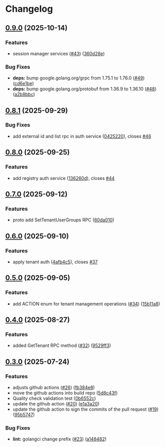 # Changelog

## [0.9.0](https://github.com/openkcm/api-sdk/compare/v0.8.1...v0.9.0) (2025-10-14)


### Features

* session manager services ([#43](https://github.com/openkcm/api-sdk/issues/43)) ([360d28e](https://github.com/openkcm/api-sdk/commit/360d28ee85d980cfb9f0a0282d9f073c5ab48851))


### Bug Fixes

* **deps:** bump google.golang.org/grpc from 1.75.1 to 1.76.0 ([#49](https://github.com/openkcm/api-sdk/issues/49)) ([cd6e1be](https://github.com/openkcm/api-sdk/commit/cd6e1bec36227434dba1244066c4a78980e461ac))
* **deps:** bump google.golang.org/protobuf from 1.36.9 to 1.36.10 ([#48](https://github.com/openkcm/api-sdk/issues/48)) ([a2b8bbc](https://github.com/openkcm/api-sdk/commit/a2b8bbcc425cec1674d2ce4f185ee3794a922c7f))

## [0.8.1](https://github.com/openkcm/api-sdk/compare/v0.8.0...v0.8.1) (2025-09-29)


### Bug Fixes

* add external id and list rpc in auth service ([0425220](https://github.com/openkcm/api-sdk/commit/04252205809074eb6b9e87920c544c51e639b4cf)), closes [#46](https://github.com/openkcm/api-sdk/issues/46)

## [0.8.0](https://github.com/openkcm/api-sdk/compare/v0.7.0...v0.8.0) (2025-09-25)


### Features

* add registry auth service ([136260d](https://github.com/openkcm/api-sdk/commit/136260de9fb62d96ae26326f09f541d20e7a9b02)), closes [#44](https://github.com/openkcm/api-sdk/issues/44)

## [0.7.0](https://github.com/openkcm/api-sdk/compare/v0.6.0...v0.7.0) (2025-09-12)


### Features

* proto add SetTenantUserGroups RPC  ([60da010](https://github.com/openkcm/api-sdk/commit/60da010dfdfecddcd0ac114d2e89d6666efc208c))

## [0.6.0](https://github.com/openkcm/api-sdk/compare/v0.5.0...v0.6.0) (2025-09-10)


### Features

* apply tenant auth ([4afb4c5](https://github.com/openkcm/api-sdk/commit/4afb4c57830f5867d780cba5b9f5b8451a5c7a56)), closes [#37](https://github.com/openkcm/api-sdk/issues/37)

## [0.5.0](https://github.com/openkcm/api-sdk/compare/v0.4.0...v0.5.0) (2025-09-05)


### Features

* add ACTION enum for tenant management operations ([#34](https://github.com/openkcm/api-sdk/issues/34)) ([15b11a8](https://github.com/openkcm/api-sdk/commit/15b11a8490e2db2c9c03545c0b09e7f41c380406))

## [0.4.0](https://github.com/openkcm/api-sdk/compare/v0.3.0...v0.4.0) (2025-08-27)


### Features

* added GetTenant RPC method ([#32](https://github.com/openkcm/api-sdk/issues/32)) ([9529ff3](https://github.com/openkcm/api-sdk/commit/9529ff34beb10e32a96aa086e05137923dfce496))

## [0.3.0](https://github.com/openkcm/api-sdk/compare/v0.2.0...v0.3.0) (2025-07-24)


### Features

* adjusts github actions ([#26](https://github.com/openkcm/api-sdk/issues/26)) ([fb384e8](https://github.com/openkcm/api-sdk/commit/fb384e8c6ebb5aa25eb02f255a17af6d520bfd06))
* move the github actions into build repo ([5d8c43f](https://github.com/openkcm/api-sdk/commit/5d8c43f7b9be8813d30d9c195751cf86b3e96334))
* Quality check validation test ([0b6552c](https://github.com/openkcm/api-sdk/commit/0b6552c9e2ee49150858664281689f952fb1af76))
* update the github action ([#20](https://github.com/openkcm/api-sdk/issues/20)) ([e1a3a20](https://github.com/openkcm/api-sdk/commit/e1a3a20b817a385a4581558420404031a08486e2))
* update the github action to sign the commits of the pull request ([#19](https://github.com/openkcm/api-sdk/issues/19)) ([95b5747](https://github.com/openkcm/api-sdk/commit/95b57476ba5bc7946ebf8dc1b9f0bd03e53d0adf))


### Bug Fixes

* **lint:** golangci change prefix ([#23](https://github.com/openkcm/api-sdk/issues/23)) ([a148482](https://github.com/openkcm/api-sdk/commit/a148482d5a74d362e64811558966a189915dc780))
